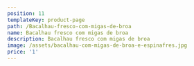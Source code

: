 ```yaml
---
position: 11
templateKey: product-page
path: /Bacalhau-fresco-com-migas-de-broa
name: Bacalhau fresco com migas de broa
description: Bacalhau fresco com migas de broa
image: /assets/bacalhau-com-migas-de-broa-e-espinafres.jpg
price: '1'
---
```


